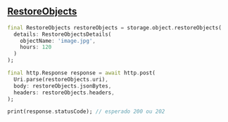 ## [RestoreObjects](https://docs.oracle.com/en-us/iaas/api/#/pt/objectstorage/20160918/Object/RestoreObjects)

```dart
final RestoreObjects restoreObjects = storage.object.restoreObjects(
  details: RestoreObjectsDetails(
    objectName: 'image.jpg', 
    hours: 120
  )
);

final http.Response response = await http.post(
  Uri.parse(restoreObjects.uri),
  body: restoreObjects.jsonBytes,
  headers: restoreObjects.headers,
);

print(response.statusCode); // esperado 200 ou 202
```
